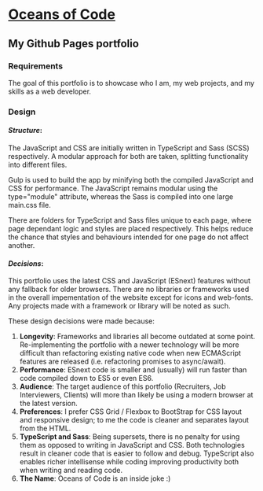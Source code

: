 # [Oceans of Code](https://oceansofcode.com)

## My Github Pages portfolio

### Requirements
The goal of this portfolio is to showcase who I am, my web projects, and my skills as a web developer.

### Design
#### *Structure*:
The JavaScript and CSS are initially written in TypeScript and Sass (SCSS) respectively. A modular approach for both are taken, splitting functionality into different files.

Gulp is used to build the app by minifying both the compiled JavaScript and CSS for performance. The JavaScript remains modular using the type="module" attribute, whereas the Sass is compiled into one large main.css file.

There are folders for TypeScript and Sass files unique to each page, where page dependant logic and styles are placed respectively. This helps reduce the chance that styles and behaviours intended for one page do not affect another.

#### *Decisions*:
This portfolio uses the latest CSS and JavaScript (ESnext) features without any fallback for older browsers. There are no libraries or frameworks used in the overall impementation of the website except for icons and web-fonts. Any projects made with a framework or library will be noted as such.

These design decisions were made because: 

1. **Longevity**: Frameworks and libraries all become outdated at some point. Re-implementing the portfolio with a newer technology will be more difficult than refactoring existing native code when new ECMAScript features are released (i.e. refactoring promises to async/await).
2. **Performance**: ESnext code is smaller and (usually) will run faster than code compiled down to ES5 or even ES6.
3. **Audience**: The target audience of this portfolio (Recruiters, Job Interviewers, Clients) will more than likely be using a modern browser at the latest version.
4. **Preferences**: I prefer CSS Grid / Flexbox to BootStrap for CSS layout and responsive design; to me the code is cleaner and separates layout from the HTML.
5. **TypeScript and Sass**: Being supersets, there is no penalty for using them as opposed to writing in JavaScript and CSS. Both technologies result in cleaner code that is easier to follow and debug. TypeScript also enables richer intellisense while coding improving productivity both when writing and reading code.
6. **The Name**: Oceans of Code is an inside joke :)
